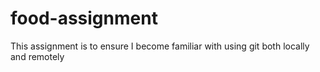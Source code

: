 # food-assignment
This assignment is to ensure I become familiar with using git both locally and remotely
